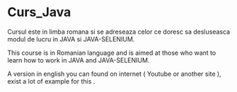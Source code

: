 # Curs_Java 
Cursul este in limba romana si se adreseaza celor ce doresc sa desluseasca modul de lucru in JAVA si JAVA-SELENIUM.

This course is in Romanian language and is aimed at those who want to learn how to work in JAVA and JAVA-SELENIUM.

A version in english you can found on internet ( Youtube or another site ), exist a lot of example for this . 
